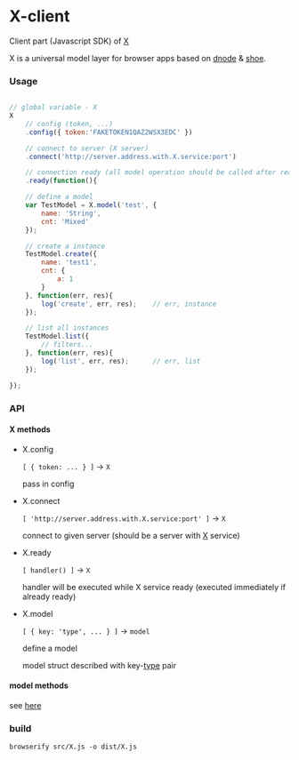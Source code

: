 X-client
=

Client part (Javascript SDK) of [X](https://github.com/nighca/X)

X is a universal model layer for browser apps based on [dnode](https://github.com/substack/dnode) & [shoe](https://github.com/substack/shoe).

### Usage

```javascript

// global variable - X
X
	// config (token, ...)
	.config({ token:'FAKETOKEN1QAZ2WSX3EDC' })

	// connect to server (X server)
	.connect('http://server.address.with.X.service:port')

	// connection ready (all model operation should be called after ready)
	.ready(function(){

	// define a model
	var TestModel = X.model('test', {
		name: 'String',
		cnt: 'Mixed'
	});

	// create a instance
	TestModel.create({
		name: 'test1',
		cnt: {
			a: 1
		}
	}, function(err, res){
		log('create', err, res);	// err, instance
	});

	// list all instances
	TestModel.list({
		// filters...
	}, function(err, res){
		log('list', err, res);		// err, list
	});

});

```
	

### API

#### X methods

* X.config

	`[ { token: ... } ]` -> `X`

	pass in config

* X.connect

	`[ 'http://server.address.with.X.service:port' ]` -> `X`

	connect to given server (should be a server with [X](https://github.com/nighca/X) service)

* X.ready

	`[ handler() ]` -> `X`

	handler will be executed while X service ready (executed immediately if already ready)

* X.model

	`[ { key: 'type', ... } ]` -> `model`

	define a model

	model struct described with key-[type](https://github.com/nighca/X/blob/master/db/types.js) pair

#### model methods

see [here](https://github.com/nighca/X)

### build

	browserify src/X.js -o dist/X.js